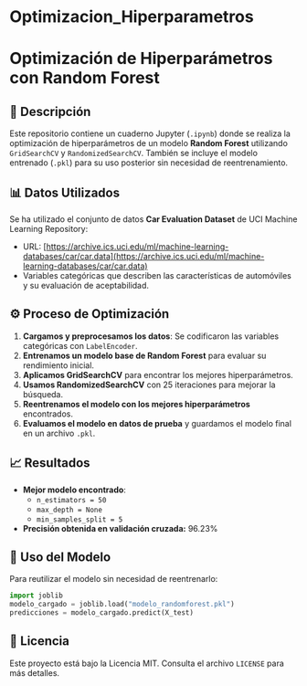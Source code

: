 # Optimizacion_Hiperparametros

# Optimización de Hiperparámetros con Random Forest

## 📌 Descripción
Este repositorio contiene un cuaderno Jupyter (`.ipynb`) donde se realiza la optimización de hiperparámetros de un modelo **Random Forest** utilizando `GridSearchCV` y `RandomizedSearchCV`. También se incluye el modelo entrenado (`.pkl`) para su uso posterior sin necesidad de reentrenamiento.

## 📊 Datos Utilizados
Se ha utilizado el conjunto de datos **Car Evaluation Dataset** de UCI Machine Learning Repository:
- URL: [https://archive.ics.uci.edu/ml/machine-learning-databases/car/car.data](https://archive.ics.uci.edu/ml/machine-learning-databases/car/car.data)
- Variables categóricas que describen las características de automóviles y su evaluación de aceptabilidad.

## ⚙️ Proceso de Optimización
1. **Cargamos y preprocesamos los datos**: Se codificaron las variables categóricas con `LabelEncoder`.
2. **Entrenamos un modelo base de Random Forest** para evaluar su rendimiento inicial.
3. **Aplicamos GridSearchCV** para encontrar los mejores hiperparámetros.
4. **Usamos RandomizedSearchCV** con 25 iteraciones para mejorar la búsqueda.
5. **Reentrenamos el modelo con los mejores hiperparámetros** encontrados.
6. **Evaluamos el modelo en datos de prueba** y guardamos el modelo final en un archivo `.pkl`.

## 📈 Resultados
- **Mejor modelo encontrado**:
  - `n_estimators = 50`
  - `max_depth = None`
  - `min_samples_split = 5`
- **Precisión obtenida en validación cruzada:** 96.23%

## 🚀 Uso del Modelo
Para reutilizar el modelo sin necesidad de reentrenarlo:
```python
import joblib
modelo_cargado = joblib.load("modelo_randomforest.pkl")
predicciones = modelo_cargado.predict(X_test)
```

## 📜 Licencia
Este proyecto está bajo la Licencia MIT. Consulta el archivo `LICENSE` para más detalles.
